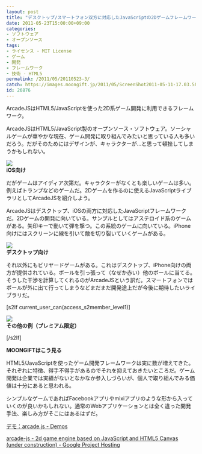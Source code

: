 ```yaml
---
layout: post
title: "デスクトップ/スマートフォン双方に対応したJavaScriptの2Dゲームフレームワーク「ArcadeJS」"
date: 2011-05-23T15:00:00+09:00
categories:
- ソフトウェア
- オープンソース
tags: 
- ライセンス - MIT License
- ゲーム
- 開発
- フレームワーク
- 技術 - HTML5
permalink: /2011/05/20110523-3/
catch: https://images.moongift.jp/2011/05/ScreenShot2011-05-11-17.03.58_thumb.png
id: 26876
---
```

ArcadeJSはHTML5/JavaScriptを使った2D系ゲーム開発に利用できるフレームワーク。

  

ArcadeJSはHTML5/JavaScript製のオープンソース・ソフトウェア。ソーシャルゲームが華やかな現在、ゲーム開発に取り組んでみたいと思っている人も多いだろう。だがそのためにはデザインが、キャラクターが…と思って頓挫してしまうかもしれない。

  

[![](https://images.moongift.jp/2011/05/IMG_0714_thumb.png)](https://images.moongift.jp/2011/05/IMG_0714.png)  
**iOS向け**

  

だがゲームはアイディア次第だ。キャラクターがなくとも楽しいゲームは多い。例えばトランプなどのゲームだ。2Dゲームを作るのに使えるJavaScriptライブラリとしてArcadeJSを紹介しよう。

  
<!--more-->  

ArcadeJSはデスクトップ、iOSの両方に対応したJavaScriptフレームワークだ。2Dゲームの開発に向いている。サンプルとしてはアステロイド系のゲームがある。矢印キーで動いて弾を撃つ。この系統のゲームに向いている。iPhone向けにはスクリーンに線を引いて敵を切り裂いていくゲームがある。

  

[![](https://images.moongift.jp/2011/05/ScreenShot2011-05-11-17.03.58_thumb.png)](https://images.moongift.jp/2011/05/cce35d0fbae842545308293e00935b7b.png)  
**デスクトップ向け**

  

それ以外にもビリヤードゲームがある。これはデスクトップ、iPhone向けの両方が提供されている。ボールを引っ張って（なぜか赤い）他のボールに当てる。そうした干渉を計算してくれるのがArcadeJSという訳だ。スマートフォンではボールが外に出て行ってしまうなどまだまだ開発途上だが今後に期待したいライブラリだ。

  
[s2If current\_user\_can(access\_s2member\_level1)]

[![](https://images.moongift.jp/2011/05/IMG_0713_thumb.png)](https://images.moongift.jp/2011/05/IMG_0713.png)  
**その他の例（プレミアム限定）**

[/s2If]  
  
  

**MOONGIFTはこう見る**

  

HTML5/JavaScriptを使ったゲーム開発フレームワークは実に数が増えてきた。それぞれに特徴、得手不得手があるのでそれを抑えておきたいところだ。ゲーム開発は企業では実績がないとなかなか参入しづらいが、個人で取り組んでみる価値は十分にあると思われる。

  

シンプルなゲームであればFacebookアプリやmixiアプリのような形から入っていくのが良いかもしれない。通常のWebアプリケーションとは全く違った開発手法、楽しみ方がそこにはあるはずだ。

  

[デモ：arcade.js - Demos](http://arcade-js.googlecode.com/hg/src/demos/index.html)

  

[arcade-js - 2d game engine based on JavaScript and HTML5 Canvas (under construction) - Google Project Hosting](http://code.google.com/p/arcade-js/)

